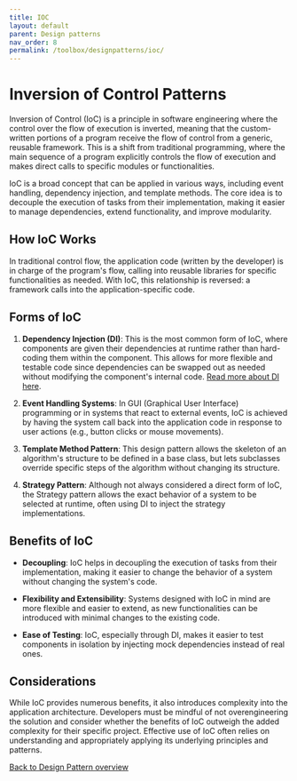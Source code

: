 ```yaml
---
title: IOC
layout: default
parent: Design patterns
nav_order: 8
permalink: /toolbox/designpatterns/ioc/
---
```


# Inversion of Control Patterns

Inversion of Control (IoC) is a principle in software engineering where the control over the flow of execution is inverted, meaning that the custom-written portions of a program receive the flow of control from a generic, reusable framework. This is a shift from traditional programming, where the main sequence of a program explicitly controls the flow of execution and makes direct calls to specific modules or functionalities.

IoC is a broad concept that can be applied in various ways, including event handling, dependency injection, and template methods. The core idea is to decouple the execution of tasks from their implementation, making it easier to manage dependencies, extend functionality, and improve modularity.

## How IoC Works

In traditional control flow, the application code (written by the developer) is in charge of the program's flow, calling into reusable libraries for specific functionalities as needed. With IoC, this relationship is reversed: a framework calls into the application-specific code.

## Forms of IoC

1. **Dependency Injection (DI)**: This is the most common form of IoC, where components are given their dependencies at runtime rather than hard-coding them within the component. This allows for more flexible and testable code since dependencies can be swapped out as needed without modifying the component's internal code. [Read more about DI here](./dependencyinjection.md).

2. **Event Handling Systems**: In GUI (Graphical User Interface) programming or in systems that react to external events, IoC is achieved by having the system call back into the application code in response to user actions (e.g., button clicks or mouse movements).

3. **Template Method Pattern**: This design pattern allows the skeleton of an algorithm's structure to be defined in a base class, but lets subclasses override specific steps of the algorithm without changing its structure.

4. **Strategy Pattern**: Although not always considered a direct form of IoC, the Strategy pattern allows the exact behavior of a system to be selected at runtime, often using DI to inject the strategy implementations.

## Benefits of IoC

- **Decoupling**: IoC helps in decoupling the execution of tasks from their implementation, making it easier to change the behavior of a system without changing the system's code.

- **Flexibility and Extensibility**: Systems designed with IoC in mind are more flexible and easier to extend, as new functionalities can be introduced with minimal changes to the existing code.

- **Ease of Testing**: IoC, especially through DI, makes it easier to test components in isolation by injecting mock dependencies instead of real ones.

## Considerations

While IoC provides numerous benefits, it also introduces complexity into the application architecture. Developers must be mindful of not overengineering the solution and consider whether the benefits of IoC outweigh the added complexity for their specific project. Effective use of IoC often relies on understanding and appropriately applying its underlying principles and patterns.

[Back to Design Pattern overview](./README.md)
